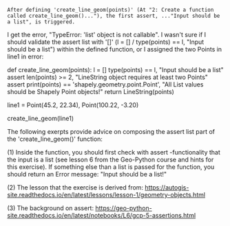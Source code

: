     After defining 'create_line_geom(points)' (At "2: Create a function called create_line_geom()..."), the first assert, ..."Input should be a list", is triggered.
I get the error, "TypeError: 'list' object is not callable".  I wasn't sure if I should validate the assert list with '[]' (l = [] / type(points) == l, 
"Input should be a list") within the defined function, or I assigned the two Points in line1 in error:

def create_line_geom(points):
    l = []
    type(points) == l, "Input should be a list"
    assert len(points) >= 2, "LineString object requires at least two Points"
    assert print(points) == 'shapely.geometry.point.Point', "All List values should be Shapely Point objects!"
    return LineString(points)

line1 = Point(45.2, 22.34), Point(100.22, -3.20)

create_line_geom(line1)    
    
    
The following exerpts provide advice on composing the assert list part of the 'create_line_geom()' function:

(1) Inside the function, you should first check with assert -functionality that the input is a list (see lesson 6 from the Geo-Python course and hints for this exercise).
If something else than a list is passed for the function, you should return an Error message: "Input should be a list!"

(2) The lesson that the exercise is derived from:  https://autogis-site.readthedocs.io/en/latest/lessons/lesson-1/geometry-objects.html

(3) The background on assert:  https://geo-python-site.readthedocs.io/en/latest/notebooks/L6/gcp-5-assertions.html
